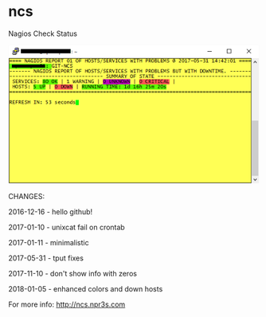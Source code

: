 # ncs
Nagios Check Status

![ncs_start](https://raw.githubusercontent.com/nelbren/ncs/master/ncs_start.png?raw=true)

CHANGES:

2016-12-16 - hello github!

2017-01-10 - unixcat fail on crontab

2017-01-11 - minimalistic

2017-05-31 - tput fixes

2017-11-10 - don't show info with zeros

2018-01-05 - enhanced colors and down hosts

For more info: http://ncs.npr3s.com
